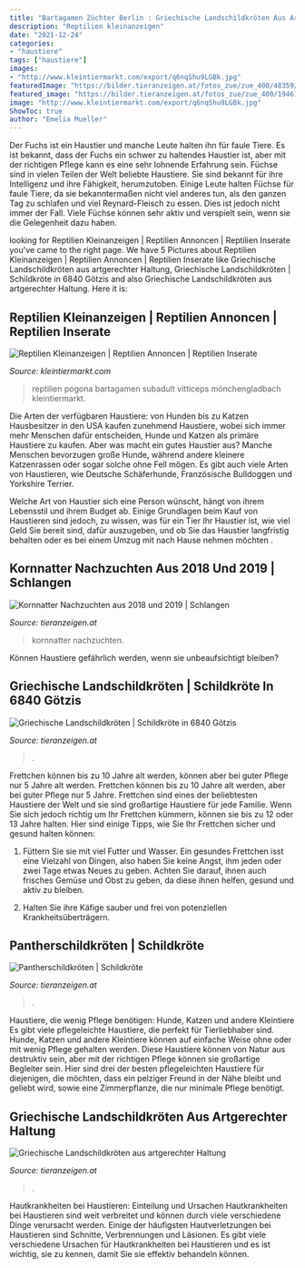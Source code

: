 ```yaml
---
title: "Bartagamen Züchter Berlin : Griechische Landschildkröten Aus Artgerechter Haltung"
description: "Reptilien kleinanzeigen"
date: "2021-12-24"
categories:
- "haustiere"
tags: ["haustiere"]
images:
- "http://www.kleintiermarkt.com/export/q6nqShu9LGBk.jpg"
featuredImage: "https://bilder.tieranzeigen.at/fotos_zue/zue_400/48359/20210310-134341-1HxKt.jpg"
featured_image: "https://bilder.tieranzeigen.at/fotos_zue/zue_400/19461/20201216-131954-CefGu.jpg"
image: "http://www.kleintiermarkt.com/export/q6nqShu9LGBk.jpg"
ShowToc: true
author: "Emelia Mueller"
---
```



Der Fuchs ist ein Haustier und manche Leute halten ihn für faule Tiere. Es ist bekannt, dass der Fuchs ein schwer zu haltendes Haustier ist, aber mit der richtigen Pflege kann es eine sehr lohnende Erfahrung sein.
Füchse sind in vielen Teilen der Welt beliebte Haustiere. Sie sind bekannt für ihre Intelligenz und ihre Fähigkeit, herumzutoben. Einige Leute halten Füchse für faule Tiere, da sie bekanntermaßen nicht viel anderes tun, als den ganzen Tag zu schlafen und viel Reynard-Fleisch zu essen. Dies ist jedoch nicht immer der Fall. Viele Füchse können sehr aktiv und verspielt sein, wenn sie die Gelegenheit dazu haben.

	

		
looking for Reptilien Kleinanzeigen | Reptilien Annoncen | Reptilien Inserate you've came to the right page. We have 5 Pictures about Reptilien Kleinanzeigen | Reptilien Annoncen | Reptilien Inserate like Griechische Landschildkröten aus artgerechter Haltung, Griechische Landschildkröten | Schildkröte in 6840 Götzis and also Griechische Landschildkröten aus artgerechter Haltung. Here it is:
		
    
## Reptilien Kleinanzeigen | Reptilien Annoncen | Reptilien Inserate

<img loading=lazy src="http://www.kleintiermarkt.com/export/q6nqShu9LGBk.jpg" onerror="this.onerror=null;this.src='https://tse4.mm.bing.net/th?id=OIP.y_W7vWgOx84XXRyNU6yLfQAAAA&amp;pid=15.1';" alt="Reptilien Kleinanzeigen | Reptilien Annoncen | Reptilien Inserate">

_Source: kleintiermarkt.com_

>reptilien pogona bartagamen subadult vitticeps mönchengladbach kleintiermarkt. 

	

Die Arten der verfügbaren Haustiere: von Hunden bis zu Katzen
Hausbesitzer in den USA kaufen zunehmend Haustiere, wobei sich immer mehr Menschen dafür entscheiden, Hunde und Katzen als primäre Haustiere zu kaufen. Aber was macht ein gutes Haustier aus?
Manche Menschen bevorzugen große Hunde, während andere kleinere Katzenrassen oder sogar solche ohne Fell mögen. Es gibt auch viele Arten von Haustieren, wie Deutsche Schäferhunde, Französische Bulldoggen und Yorkshire Terrier.

Welche Art von Haustier sich eine Person wünscht, hängt von ihrem Lebensstil und ihrem Budget ab. Einige Grundlagen beim Kauf von Haustieren sind jedoch, zu wissen, was für ein Tier Ihr Haustier ist, wie viel Geld Sie bereit sind, dafür auszugeben, und ob Sie das Haustier langfristig behalten oder es bei einem Umzug mit nach Hause nehmen möchten .

    
## Kornnatter Nachzuchten Aus 2018 Und 2019 | Schlangen

<img loading=lazy src="https://bilder.tieranzeigen.at/fotos_zue/zue_400/37476/20210302-215059-HMPZK.jpg" onerror="this.onerror=null;this.src='https://tse4.mm.bing.net/th?id=OIP._LCcS7CVLqbMVFtseSu-sQAAAA&amp;pid=15.1';" alt="Kornnatter Nachzuchten aus 2018 und 2019 | Schlangen">

_Source: tieranzeigen.at_

>kornnatter nachzuchten. 

	

Können Haustiere gefährlich werden, wenn sie unbeaufsichtigt bleiben?

    
## Griechische Landschildkröten | Schildkröte In 6840 Götzis

<img loading=lazy src="https://bilder.tieranzeigen.at/fotos_zue/zue_400/48359/20210310-134341-1HxKt.jpg" onerror="this.onerror=null;this.src='https://tse1.mm.bing.net/th?id=OIP.goV5lVDf-59VQ3D-pwhWIgAAAA&amp;pid=15.1';" alt="Griechische Landschildkröten | Schildkröte in 6840 Götzis">

_Source: tieranzeigen.at_

>. 

	

Frettchen können bis zu 10 Jahre alt werden, können aber bei guter Pflege nur 5 Jahre alt werden.
Frettchen können bis zu 10 Jahre alt werden, aber bei guter Pflege nur 5 Jahre. Frettchen sind eines der beliebtesten Haustiere der Welt und sie sind großartige Haustiere für jede Familie. Wenn Sie sich jedoch richtig um Ihr Frettchen kümmern, können sie bis zu 12 oder 13 Jahre halten. Hier sind einige Tipps, wie Sie Ihr Frettchen sicher und gesund halten können:
1. Füttern Sie sie mit viel Futter und Wasser. Ein gesundes Frettchen isst eine Vielzahl von Dingen, also haben Sie keine Angst, ihm jeden oder zwei Tage etwas Neues zu geben. Achten Sie darauf, ihnen auch frisches Gemüse und Obst zu geben, da diese ihnen helfen, gesund und aktiv zu bleiben.

2. Halten Sie ihre Käfige sauber und frei von potenziellen Krankheitsüberträgern.

    
## Pantherschildkröten | Schildkröte

<img loading=lazy src="https://bilder.tieranzeigen.at/fotos_zue/zue_400/48359/20210310-133248-XeGND.jpg" onerror="this.onerror=null;this.src='https://tse3.mm.bing.net/th?id=OIP.MjOkMUKjy1OsaJXKZFqSmgAAAA&amp;pid=15.1';" alt="Pantherschildkröten | Schildkröte">

_Source: tieranzeigen.at_

>. 

	

Haustiere, die wenig Pflege benötigen: Hunde, Katzen und andere Kleintiere
Es gibt viele pflegeleichte Haustiere, die perfekt für Tierliebhaber sind. Hunde, Katzen und andere Kleintiere können auf einfache Weise ohne oder mit wenig Pflege gehalten werden. Diese Haustiere können von Natur aus destruktiv sein, aber mit der richtigen Pflege können sie großartige Begleiter sein. Hier sind drei der besten pflegeleichten Haustiere für diejenigen, die möchten, dass ein pelziger Freund in der Nähe bleibt und geliebt wird, sowie eine Zimmerpflanze, die nur minimale Pflege benötigt.

    
## Griechische Landschildkröten Aus Artgerechter Haltung

<img loading=lazy src="https://bilder.tieranzeigen.at/fotos_zue/zue_400/19461/20201216-131954-CefGu.jpg" onerror="this.onerror=null;this.src='https://tse4.mm.bing.net/th?id=OIP.rVYkyi4RVsY-3RDowIpEQgAAAA&amp;pid=15.1';" alt="Griechische Landschildkröten aus artgerechter Haltung">

_Source: tieranzeigen.at_

>. 

	

Hautkrankheiten bei Haustieren: Einteilung und Ursachen
Hautkrankheiten bei Haustieren sind weit verbreitet und können durch viele verschiedene Dinge verursacht werden. Einige der häufigsten Hautverletzungen bei Haustieren sind Schnitte, Verbrennungen und Läsionen. Es gibt viele verschiedene Ursachen für Hautkrankheiten bei Haustieren und es ist wichtig, sie zu kennen, damit Sie sie effektiv behandeln können.

